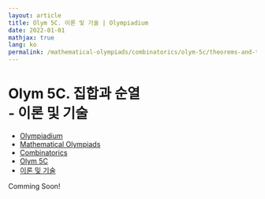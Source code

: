 ```yaml
---
layout: article
title: Olym 5C. 이론 및 기술 | Olympiadium
date: 2022-01-01
mathjax: true
lang: ko
permalink: /mathematical-olympiads/combinatorics/olym-5c/theorems-and-techniques/
---
```

# Olym 5C. 집합과 순열 <br> <ssup> - 이론 및 기술</ssup>

<ul class="breadcrumb">
	<li><a href="{{ site.baseurl }}/">Olympiadium</a></li> 
	<li><a href="{{ site.baseurl }}/mathematical-olympiads/">Mathematical Olympiads</a></li> 
	<li><a href="{{ site.baseurl }}/mathematical-olympiads/combinatorics/">Combinatorics</a></li> 
	<li><a href="{{ site.baseurl }}/mathematical-olympiads/combinatorics/olym-5c/">Olym 5C</a></li> 
	<li><a href="{{ site.baseurl }}/mathematical-olympiads/combinatorics/olym-5c/theorems-and-techniques/">이론 및 기술</a></li>
</ul>

Comming Soon!
